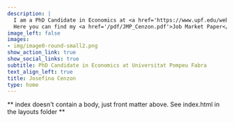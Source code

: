 ```yaml
---
description: |
  I am a PhD Candidate in Economics at <a href='https://www.upf.edu/web/econ/job-market-candidates' target="_blank" rel="noopener noreferrer">Universitat Pompeu Fabra</a> and a fellow of <a href='https://becarios.fundacionlacaixa.org/es/josefina-cenzon--B005239' target="_blank" rel="noopener noreferrer">'la Caixa' Foundation</a>. I am on the Job Market during the 2023-2024 academic year. <br><br><b>Research interests:</b> Macroeconomics, Finance, and Behavioral Economics.<br><br>
  Here you can find my <a href='/pdf/JMP_Cenzon.pdf'>Job Market Paper</a> and my <a href="/cv/cv_cenzon.pdf">CV</a>.<br>
image_left: false
images:
- img/image0-round-small2.png
show_action_link: true
show_social_links: true
subtitle: PhD Candidate in Economics at Universitat Pompeu Fabra
text_align_left: true
title: Josefina Cenzon
type: home
---
```


** index doesn't contain a body, just front matter above.
See index.html in the layouts folder **


